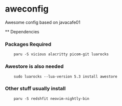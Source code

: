 # aweconfig
Awesome config based on javacafe01


** Dependencies

### Packages Required

```
    paru -S vicious alacritty picom-git luarocks
```

### Awestore is also needed

```
    sudo luarocks --lua-version 5.3 install awestore
```

### Other stuff usually install
```
    paru -S redshfit neovim-nightly-bin
```
